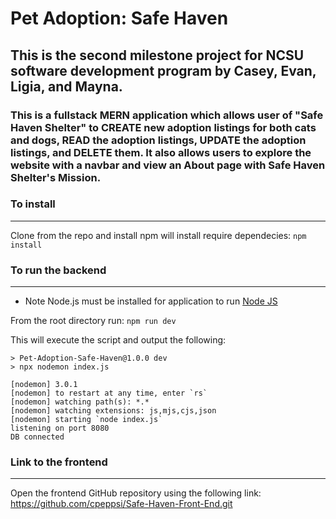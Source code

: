 # Pet Adoption: Safe Haven

## This is the second milestone project for NCSU software development program by Casey, Evan, Ligia, and Mayna.

### This is a fullstack MERN application which allows user of "Safe Haven Shelter" to CREATE new adoption listings for both cats and dogs, READ the adoption listings, UPDATE the adoption listings, and DELETE them. It also allows users to explore the website with a navbar and view an About page with Safe Haven Shelter's Mission.

### To install
---
Clone from the repo and install npm will install require dependecies:
```npm install```

### To run the backend
---
* Note Node.js must be installed for application to run [Node JS](https://nodejs.org/en/download/)

From the root directory run:
``` npm run dev ```

This will execute the script and output the following: 
```
> Pet-Adoption-Safe-Haven@1.0.0 dev
> npx nodemon index.js

[nodemon] 3.0.1
[nodemon] to restart at any time, enter `rs`  
[nodemon] watching path(s): *.*
[nodemon] watching extensions: js,mjs,cjs,json
[nodemon] starting `node index.js`
listening on port 8080
DB connected
  ```

### Link to the frontend
---
Open the frontend GitHub repository using the following link:
https://github.com/cpeppsi/Safe-Haven-Front-End.git
